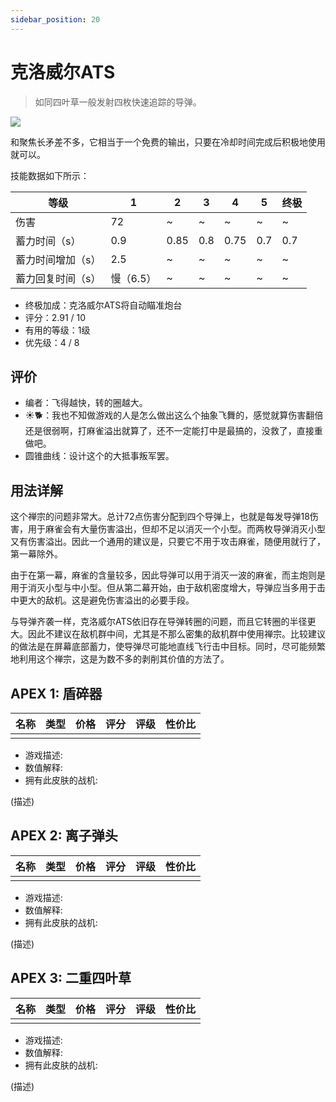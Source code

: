```yaml
---
sidebar_position: 20
---
```


# 克洛威尔ATS

> 如同四叶草一般发射四枚快速追踪的导弹。

<img src="/terms/ATS.png" style={{zoom:0.45}}/>

和聚焦长矛差不多，它相当于一个免费的输出，只要在冷却时间完成后积极地使用就可以。

技能数据如下所示：

| 等级              | 1         | 2    | 3    | 4    | 5    | 终极 |
| ----------------- | --------- | ---- | ---- | ---- | ---- | ---- |
| 伤害              | 72        | ~    | ~    | ~    | ~    | ~    |
| 蓄力时间（s）     | 0.9       | 0.85 | 0.8  | 0.75 | 0.7  | 0.7  |
| 蓄力时间增加（s） | 2.5       | ~    | ~    | ~    | ~    | ~    |
| 蓄力回复时间（s） | 慢（6.5） | ~    | ~    | ~    | ~    | ~    |

- 终极加成：克洛威尔ATS将自动瞄准炮台
- 评分：2.91 / 10
- 有用的等级：1级
- 优先级：4 / 8

## 评价

- 编者：飞得越快，转的圈越大。
- ☀🐕：我也不知做游戏的人是怎么做出这么个抽象飞舞的，感觉就算伤害翻倍还是很弱啊，打麻雀溢出就算了，还不一定能打中是最搞的，没救了，直接重做吧。
- 圆锥曲线：设计这个的大抵事叛军罢。

## 用法详解

这个禅宗的问题非常大。总计72点伤害分配到四个导弹上，也就是每发导弹18伤害，用于麻雀会有大量伤害溢出，但却不足以消灭一个小型。而两枚导弹消灭小型又有伤害溢出。因此一个通用的建议是，只要它不用于攻击麻雀，随便用就行了，第一幕除外。

由于在第一幕，麻雀的含量较多，因此导弹可以用于消灭一波的麻雀，而主炮则是用于消灭小型与中小型。但从第二幕开始，由于敌机密度增大，导弹应当多用于击中更大的敌机。这是避免伤害溢出的必要手段。

与导弹齐袭一样，克洛威尔ATS依旧存在导弹转圈的问题，而且它转圈的半径更大。因此不建议在敌机群中间，尤其是不那么密集的敌机群中使用禅宗。比较建议的做法是在屏幕底部蓄力，使导弹尽可能地直线飞行击中目标。同时，尽可能频繁地利用这个禅宗，这是为数不多的剥削其价值的方法了。

## APEX 1: 盾碎器

| 名称 | 类型 | 价格 | 评分 | 评级 | 性价比 |
| ---- | ---- | ---- | ---- | ---- | ------ |
|      |      |      |      |      |        |

- 游戏描述:
- 数值解释:
- 拥有此皮肤的战机:

(描述)

## APEX 2: 离子弹头

| 名称 | 类型 | 价格 | 评分 | 评级 | 性价比 |
| ---- | ---- | ---- | ---- | ---- | ------ |
|      |      |      |      |      |        |

- 游戏描述:
- 数值解释:
- 拥有此皮肤的战机:

(描述)

## APEX 3: 二重四叶草

| 名称 | 类型 | 价格 | 评分 | 评级 | 性价比 |
| ---- | ---- | ---- | ---- | ---- | ------ |
|      |      |      |      |      |        |

- 游戏描述:
- 数值解释:
- 拥有此皮肤的战机:

(描述)

